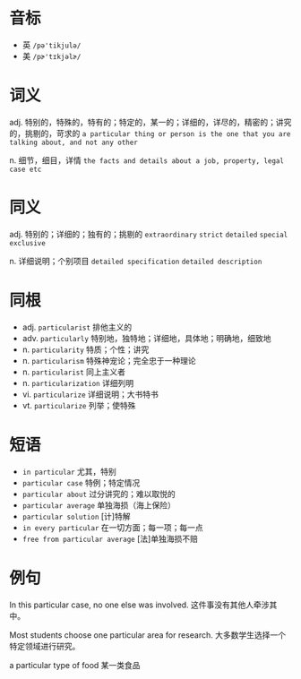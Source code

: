# 音标

- 英 `/pə'tikjulə/`
- 美 `/pɚ'tɪkjəlɚ/`

# 词义

adj. 特别的，特殊的，特有的；特定的，某一的；详细的，详尽的，精密的；讲究的，挑剔的，苛求的
`a particular thing or person is the one that you are talking about, and not any other`

n. 细节，细目，详情
`the facts and details about a job, property, legal case etc`

# 同义

adj. 特别的；详细的；独有的；挑剔的
`extraordinary` `strict` `detailed` `special` `exclusive`

n. 详细说明；个别项目
`detailed specification` `detailed description`

# 同根

- adj. `particularist` 排他主义的
- adv. `particularly` 特别地，独特地；详细地，具体地；明确地，细致地
- n. `particularity` 特质；个性；讲究
- n. `particularism` 特殊神宠论；完全忠于一种理论
- n. `particularist` 同上主义者
- n. `particularization` 详细列明
- vi. `particularize` 详细说明；大书特书
- vt. `particularize` 列举；使特殊

# 短语

- `in particular` 尤其，特别
- `particular case` 特例；特定情况
- `particular about` 过分讲究的；难以取悦的
- `particular average` 单独海损（海上保险）
- `particular solution` [计]特解
- `in every particular` 在一切方面；每一项；每一点
- `free from particular average` [法]单独海损不赔

# 例句

In this particular case, no one else was involved.
这件事没有其他人牵涉其中。

Most students choose one particular area for research.
大多数学生选择一个特定领域进行研究。

a particular type of food
某一类食品


